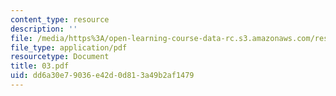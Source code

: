 ```yaml
---
content_type: resource
description: ''
file: /media/https%3A/open-learning-course-data-rc.s3.amazonaws.com/res-6-001-electromagnetic-fields-and-energy-spring-2008/dd6a30e79036e42d0d813a49b2af1479_03.pdf
file_type: application/pdf
resourcetype: Document
title: 03.pdf
uid: dd6a30e7-9036-e42d-0d81-3a49b2af1479
---
```

